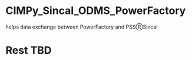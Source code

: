 # CIMPy_Sincal_ODMS_PowerFactory

helps data exchange between PowerFactory and PSSⓇSincal

# Rest TBD
